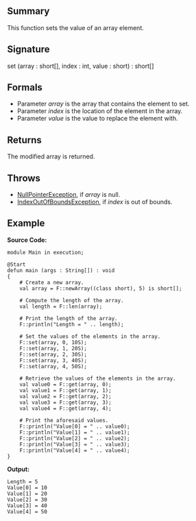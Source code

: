 ## Summary

This function sets the value of an array element.

## Signature

set (array : short[], index : int, value : short) : short[]

## Formals

+ Parameter <i>array</i> is the array that contains the element to set.
+ Parameter <i>index</i> is the location of the element in the array.
+ Parameter <i>value</i> is the value to replace the element with.

## Returns

The modified array is returned.

## Throws

+ [NullPointerException](https://docs.oracle.com/javase/7/docs/api/java/lang/NullPointerException.html), if <i>array</i> is null.
+ [IndexOutOfBoundsException](https://docs.oracle.com/javase/7/docs/api/java/lang/IndexOutOfBoundsException.html), if <i>index</i> is out of bounds.

## Example

**Source Code:**

```plain
module Main in execution;

@Start
defun main (args : String[]) : void
{
    # Create a new array. 
    val array = F::newArray((class short), 5) is short[];

    # Compute the length of the array. 
    val length = F::len(array);

    # Print the length of the array. 
    F::println("Length = " .. length);

    # Set the values of the elements in the array.
    F::set(array, 0, 10S);
    F::set(array, 1, 20S);
    F::set(array, 2, 30S);
    F::set(array, 3, 40S);
    F::set(array, 4, 50S);

    # Retrieve the values of the elements in the array.
    val value0 = F::get(array, 0);
    val value1 = F::get(array, 1);
    val value2 = F::get(array, 2);
    val value3 = F::get(array, 3);
    val value4 = F::get(array, 4);

    # Print the aforesaid values. 
    F::println("Value[0] = " .. value0);
    F::println("Value[1] = " .. value1);
    F::println("Value[2] = " .. value2);
    F::println("Value[3] = " .. value3);
    F::println("Value[4] = " .. value4);
}
```

**Output:**

```plain
Length = 5
Value[0] = 10
Value[1] = 20
Value[2] = 30
Value[3] = 40
Value[4] = 50
```

